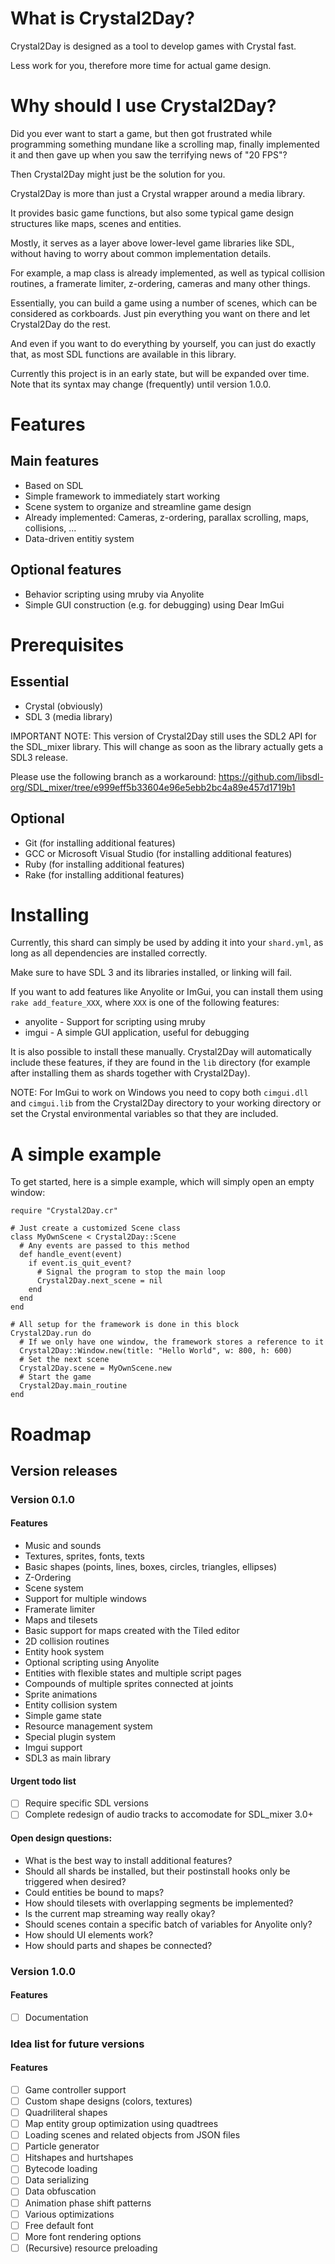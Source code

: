 # What is Crystal2Day?

Crystal2Day is designed as a tool to develop games with Crystal fast.

Less work for you, therefore more time for actual game design.

# Why should I use Crystal2Day?

Did you ever want to start a game, but then got frustrated while programming something
mundane like a scrolling map, finally implemented it and then gave up when you saw the
terrifying news of "20 FPS"?

Then Crystal2Day might just be the solution for you.

Crystal2Day is more than just a Crystal wrapper around a media library. 

It provides basic game functions, but also some typical game design structures like
maps, scenes and entities.

Mostly, it serves as a layer above lower-level game libraries like SDL, without
having to worry about common implementation details.

For example, a map class is already implemented, as well as typical collision routines,
a framerate limiter, z-ordering, cameras and many other things.

Essentially, you can build a game using a number of scenes, which can be considered
as corkboards. Just pin everything you want on there and let Crystal2Day do the rest.

And even if you want to do everything by yourself, you can just do exactly that, as
most SDL functions are available in this library.

Currently this project is in an early state, but will be expanded over time.
Note that its syntax may change (frequently) until version 1.0.0.

# Features

## Main features

* Based on SDL
* Simple framework to immediately start working
* Scene system to organize and streamline game design
* Already implemented: Cameras, z-ordering, parallax scrolling, maps, collisions, ...
* Data-driven entitiy system

## Optional features

* Behavior scripting using mruby via Anyolite
* Simple GUI construction (e.g. for debugging) using Dear ImGui

# Prerequisites

## Essential

* Crystal (obviously)
* SDL 3 (media library)

IMPORTANT NOTE: This version of Crystal2Day still uses the SDL2 API for the SDL_mixer library.
This will change as soon as the library actually gets a SDL3 release.

Please use the following branch as a workaround:
https://github.com/libsdl-org/SDL_mixer/tree/e999eff5b33604e96e5ebb2bc4a89e457d1719b1

## Optional

* Git (for installing additional features)
* GCC or Microsoft Visual Studio (for installing additional features)
* Ruby (for installing additional features)
* Rake (for installing additional features)

# Installing

Currently, this shard can simply be used by adding it into your `shard.yml`,
as long as all dependencies are installed correctly.

Make sure to have SDL 3 and its libraries installed, or linking will fail.

If you want to add features like Anyolite or ImGui,
you can install them using `rake add_feature_XXX`, where `XXX` is one of the
following features:

* anyolite - Support for scripting using mruby
* imgui - A simple GUI application, useful for debugging

It is also possible to install these manually. Crystal2Day will automatically
include these features, if they are found in the `lib` directory (for example
after installing them as shards together with Crystal2Day).

NOTE: For ImGui to work on Windows you need to copy both
`cimgui.dll` and `cimgui.lib` from the Crystal2Day directory to your working directory or set the Crystal
environmental variables so that they are included.

# A simple example

To get started, here is a simple example, which will simply open an empty window:

```crystal
require "Crystal2Day.cr"

# Just create a customized Scene class
class MyOwnScene < Crystal2Day::Scene
  # Any events are passed to this method
  def handle_event(event)
    if event.is_quit_event?
      # Signal the program to stop the main loop
      Crystal2Day.next_scene = nil
    end
  end
end

# All setup for the framework is done in this block
Crystal2Day.run do
  # If we only have one window, the framework stores a reference to it
  Crystal2Day::Window.new(title: "Hello World", w: 800, h: 600)
  # Set the next scene
  Crystal2Day.scene = MyOwnScene.new
  # Start the game
  Crystal2Day.main_routine
end
```

# Roadmap

## Version releases

### Version 0.1.0

#### Features

* Music and sounds
* Textures, sprites, fonts, texts
* Basic shapes (points, lines, boxes, circles, triangles, ellipses)
* Z-Ordering
* Scene system
* Support for multiple windows
* Framerate limiter
* Maps and tilesets
* Basic support for maps created with the Tiled editor
* 2D collision routines
* Entity hook system
* Optional scripting using Anyolite
* Entities with flexible states and multiple script pages
* Compounds of multiple sprites connected at joints
* Sprite animations
* Entity collision system
* Simple game state
* Resource management system
* Special plugin system
* Imgui support
* SDL3 as main library

#### Urgent todo list

* [ ] Require specific SDL versions
* [ ] Complete redesign of audio tracks to accomodate for SDL_mixer 3.0+

#### Open design questions:

* What is the best way to install additional features?
* Should all shards be installed, but their postinstall hooks only be triggered when desired?
* Could entities be bound to maps?
* How should tilesets with overlapping segments be implemented?
* Is the current map streaming way really okay?
* Should scenes contain a specific batch of variables for Anyolite only?
* How should UI elements work?
* How should parts and shapes be connected?

### Version 1.0.0

#### Features

* [ ] Documentation

### Idea list for future versions

#### Features

* [ ] Game controller support
* [ ] Custom shape designs (colors, textures)
* [ ] Quadriliteral shapes
* [ ] Map entity group optimization using quadtrees
* [ ] Loading scenes and related objects from JSON files
* [ ] Particle generator
* [ ] Hitshapes and hurtshapes
* [ ] Bytecode loading
* [ ] Data serializing
* [ ] Data obfuscation
* [ ] Animation phase shift patterns
* [ ] Various optimizations
* [ ] Free default font
* [ ] More font rendering options
* [ ] (Recursive) resource preloading
